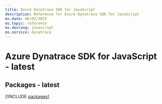 ```yaml
---
title: Azure Dynatrace SDK for JavaScript
description: Reference for Azure Dynatrace SDK for JavaScript
ms.date: 06/02/2025
ms.topic: reference
ms.devlang: javascript
ms.service: dynatrace
---
```

# Azure Dynatrace SDK for JavaScript - latest
## Packages - latest
[!INCLUDE [packages](dynatrace-index.md)]